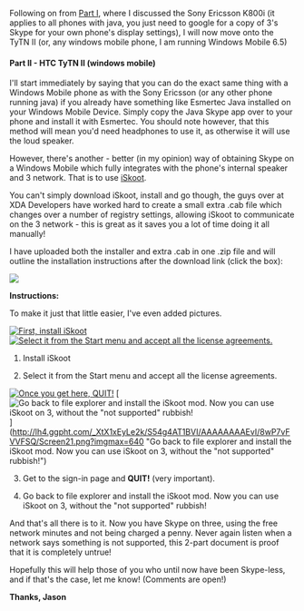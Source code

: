<!---
title: "Part II - \"Device not compatible\" - Skype on 3"
date: "2010-03-15"
categories:
  - "guides"
  - "mobile"
tags:
  - "iskoot"
  - "linkedin"
  - "not-supported"
  - "skype-on-3"
  - "tytn-ii"
  - "wm"
--->

Following on from [Part I](/2010/03/part-i-device-not-compatible-skype-on-3/), where I discussed the Sony Ericsson K800i (it applies to all phones with java, you just need to google for a copy of 3's Skype for your own phone's display settings), I will now move onto the TyTN II (or, any windows mobile phone, I am running Windows Mobile 6.5)

#### Part II - HTC TyTN II (windows mobile)

I'll start immediately by saying that you can do the exact same thing with a Windows Mobile phone as with the Sony Ericsson (or any other phone running java) if you already have something like Esmertec Java installed on your Windows Mobile Device. Simply copy the Java Skype app over to your phone and install it with Esmertec. You should note however, that this method will mean you'd need headphones to use it, as otherwise it will use the loud speaker.

However, there's another - better (in my opinion) way of obtaining Skype on a Windows Mobile which fully integrates with the phone's internal speaker and 3 network. That is to use [iSkoot](http://www.iskoot.com/).

You can't simply download iSkoot, install and go though, the guys over at XDA Developers have worked hard to create a small extra .cab file which changes over a number of registry settings, allowing iSkoot to communicate on the 3 network - this is great as it saves you a lot of time doing it all manually!

I have uploaded both the installer and extra .cab in one .zip file and will outline the installation instructions after the download link (click the box):

[![](/wp-includes/images/crystal/archive.png)](/wp-content/uploads/2010/03/iSkoot-combo-3UK.zip)

**Instructions:**

To make it just that little easier, I've even added pictures.

 [![First, install iSkoot](http://lh4.ggpht.com/_XtX1xEyLe2k/S54g37JOWTI/AAAAAAAAEu8/JOf03FxqXDc/s160-c/Screen18.png)](http://lh4.ggpht.com/_XtX1xEyLe2k/S54g37JOWTI/AAAAAAAAEu8/JOf03FxqXDc/Screen18.png?imgmax=640 "First, install iSkoot") [![Select it from the Start menu and accept all the license agreements.](http://lh4.ggpht.com/_XtX1xEyLe2k/S54g3xOiJBI/AAAAAAAAEvA/ANDQe6VFLyY/s160-c/Screen19.png)](http://lh4.ggpht.com/_XtX1xEyLe2k/S54g3xOiJBI/AAAAAAAAEvA/ANDQe6VFLyY/Screen19.png?imgmax=640 "Select it from the Start menu and accept all the license agreements.")

1) Install iSkoot

2) Select it from the Start menu and accept all the license agreements.

 [![Once you get here, QUIT!](http://lh4.ggpht.com/_XtX1xEyLe2k/S54g4Ha9U3I/AAAAAAAAEvE/JQBPWyfFd-E/s160-c/Screen20.png)](http://lh4.ggpht.com/_XtX1xEyLe2k/S54g4Ha9U3I/AAAAAAAAEvE/JQBPWyfFd-E/Screen20.png?imgmax=640 "Once you get here, QUIT!") [![Go back to file explorer and install the iSkoot mod. Now you can use iSkoot on 3, without the "not supported" rubbish!](http://lh4.ggpht.com/_XtX1xEyLe2k/S54g4AT1BVI/AAAAAAAAEvI/8wP7vFVVFSQ/s160-c/Screen21.png)](http://lh4.ggpht.com/_XtX1xEyLe2k/S54g4AT1BVI/AAAAAAAAEvI/8wP7vFVVFSQ/Screen21.png?imgmax=640 "Go back to file explorer and install the iSkoot mod. Now you can use iSkoot on 3, without the "not supported" rubbish!")

3) Get to the sign-in page and **QUIT!** (very important).

4) Go back to file explorer and install the iSkoot mod. Now you can use iSkoot on 3, without the "not supported" rubbish!

And that's all there is to it. Now you have Skype on three, using the free network minutes and not being charged a penny. Never again listen when a network says something is not supported, this 2-part document is proof that it is completely untrue!

Hopefully this will help those of you who until now have been Skype-less, and if that's the case, let me know! (Comments are open!)

**Thanks, Jason**
